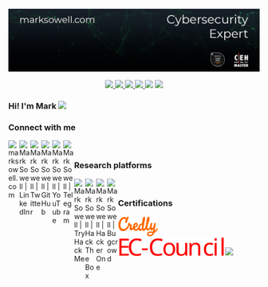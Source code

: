 [ ![Mark Sowell](Current4.png)](https://marksowell.com)

<p align="center">
<a href="https://github.com/marksowell"><img src="https://img.shields.io/github/followers/marksowell?style=social">
<a href="https://keybase.io/marksowell"><img src="https://img.shields.io/keybase/pgp/marksowell">
<a href="https://stats.uptimerobot.com/60WvLSoxxz/786870760"><img src="https://img.shields.io/uptimerobot/ratio/m786870760-eb1a41a20f0612eccc9cfd54">
<a href="https://marksowell.com"><img src="https://img.shields.io/website?url=https%3A%2F%2Fmarksowell.com">
<a href="https://discord.gg/marksowell"><img src="https://img.shields.io/discord/555552394184753153.svg?logo=discord"></a>
<a href="https://twitter.com/marksowell"><img src="https://img.shields.io/twitter/follow/marksowell.svg?logo=twitter"></a>
</p>

### Hi! I'm Mark <img src="https://media.giphy.com/media/hvRJCLFzcasrR4ia7z/giphy.gif" width="2%">

### Connect with me

[<img align="left" alt="marksowell.com" width="22px" src="https://upload.wikimedia.org/wikipedia/commons/4/4b/Breezeicons-apps-32-preferences-system-network.svg" />][website]
[<img align="left" alt="Mark Sowell | LinkedIn" width="22px" src="https://raw.githubusercontent.com/rahuldkjain/github-profile-readme-generator/master/src/images/icons/Social/linked-in-alt.svg" />][linkedin]
[<img align="left" alt="Mark Sowell | Twitter" width="22px" src="https://raw.githubusercontent.com/rahuldkjain/github-profile-readme-generator/master/src/images/icons/Social/twitter.svg" />][twitter]
[<img align="left" alt="Mark Sowell | GitHub" width="22px" src="https://raw.githubusercontent.com/rahuldkjain/github-profile-readme-generator/master/src/images/icons/Social/github.svg" />][github]
[<img align="left" alt="Mark Sowell | YouTube" width="22px" src="https://raw.githubusercontent.com/rahuldkjain/github-profile-readme-generator/master/src/images/icons/Social/youtube.svg" />][youtube]
[<img align="left" alt="Mark Sowell | Telegram" width="22px" src="https://upload.wikimedia.org/wikipedia/commons/8/83/Telegram_2019_Logo.svg"/>][telegram]

<br />

### Research platforms
  
[<img align="left" alt="Mark Sowell | TryHackMe" width="22px" src="https://cdnjs.cloudflare.com/ajax/libs/simple-icons/4.5.0/tryhackme.svg" />][tryhackme]
[<img align="left" alt="Mark Sowell | Hack The Box" width="22px" src="https://cdnjs.cloudflare.com/ajax/libs/simple-icons/4.5.0/hackthebox.svg" />][hackthebox]
[<img align="left" alt="Mark Sowell | HackerOne" width="22px" src="https://cdn.jsdelivr.net/npm/simple-icons@3.13.0/icons/hackerone.svg" />][hackerone]
[<img align="left" alt="Mark Sowell | Bugcrowd" width="22px" src="https://raw.githubusercontent.com/noobpk/noobpk.github.io/master/assets/img/bugcrowd.svg" />][bugcrowd]
  
<br />
  
### Certifications  
  
[<img align="left" alt="Mark Sowell | Credly" height="40px" src="credly.svg" />][credly]<br />
[<img align="left" alt="Mark Sowell | EC-Council" height="40px" src="ec-council.svg" />][eccouncil]

<br />

![](https://komarev.com/ghpvc/?username=marksowell&color=57c62e&style=for-the-badge)

[website]: https://marksowell.com
[github]: https://github.com/marksowell  
[youtube]: https://www.youtube.com/channel/UCuHMYk-np8zBOkGtlkN5PrA
[linkedin]: https://www.linkedin.com/in/marksowell/
[hackthebox]: https://app.hackthebox.com/profile/319820
[bugcrowd]: https://bugcrowd.com/marksowell
[hackerone]: https://hackerone.com/marksowell
[tryhackme]: https://tryhackme.com/p/marksowell  
[twitter]: https://twitter.com/marksowell/  
[telegram]: https://t.me/marksowell
[credly]: https://www.credly.com/users/marksowell/badges?sort=-state_updated_at
[eccouncil]: https://aspen.eccouncil.org/VerifyBadge?type=certification&a=hrh5u5BN7tpBPrNa4iembfeuOXjVqqECsmvVrUh2oeI=  
